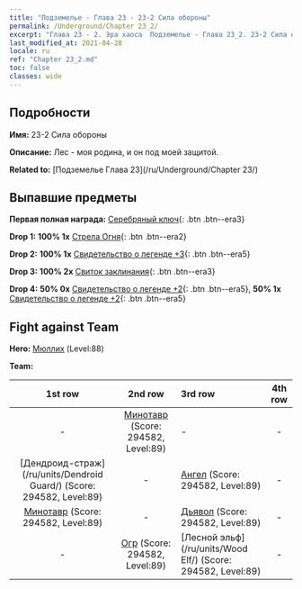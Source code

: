 ```yaml
---
title: "Подземелье - Глава 23 - 23-2 Сила обороны"
permalink: /Underground/Chapter 23_2/
excerpt: "Глава 23 - 2. Эра хаоса  Подземелье - Глава 23_2. 23-2 Сила обороны"
last_modified_at: 2021-04-28
locale: ru
ref: "Chapter 23_2.md"
toc: false
classes: wide
---
```


## Подробности

 **Имя:** 23-2 Сила обороны

 **Описание:** Лес - моя родина, и он под моей защитой.

 **Related to:** [Подземелье Глава 23](/ru/Underground/Chapter 23/)

## Выпавшие предметы

 **Первая полная награда:** [Серебряный ключ](/ItemsRU/con_693/){: .btn .btn--era3}

 **Drop 1:** **100% 1x** [Стрела Огня](/ItemsRU/her_413/){: .btn .btn--era2}

 **Drop 2:** **100% 1x** [Свидетельство о легенде +3](/ItemsRU/mat_88/){: .btn .btn--era5}

 **Drop 3:** **100% 2x** [Свиток заклинания](/ItemsRU/con_694/){: .btn .btn--era3}

 **Drop 4:** **50% 0x** [Свидетельство о легенде +2](/ItemsRU/mat_81/){: .btn .btn--era5}, **50% 1x** [Свидетельство о легенде +2](/ItemsRU/mat_81/){: .btn .btn--era5}


## Fight against Team
 **Hero:** [Мюллих](/ru/heroes/Mullich/) (Level:88)

 **Team:**


  | 1st row | 2nd row | 3rd row | 4th row |
  |:----:|:----:|:----|:----:|
  | - | [Минотавр](/ru/units/Minotaur/) (Score: 294582, Level:89)  | - | - |
  | [Дендроид-страж](/ru/units/Dendroid Guard/) (Score: 294582, Level:89)  | - | [Ангел](/ru/units/Angel/) (Score: 294582, Level:89)  | - |
  | [Минотавр](/ru/units/Minotaur/) (Score: 294582, Level:89)  | - | [Дьявол](/ru/units/Devil/) (Score: 294582, Level:89)  | - |
  | - | [Огр](/ru/units/Ogre/) (Score: 294582, Level:89)  | [Лесной эльф](/ru/units/Wood Elf/) (Score: 294582, Level:89)  | - |


